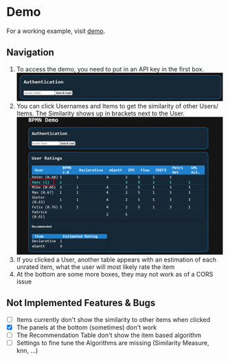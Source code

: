 # Demo

For a working example, visit [demo](https://bpm.matthiasklenz.de).

## Navigation

1. To access the demo, you need to put in an API key in the first box.
![auth](doc/aut.png)
2. You can click Usernames and Items to get the similarity of other Users/ Items.
The Similarity shows up in brackets next to the User.
![ratings](doc/ratings.png)
3. If you clicked a User, another table appears with an estimation of each unrated item, what the user will most likely rate the item
4. At the bottom are some more boxes, they may not work as of a CORS issue

## Not Implemented Features & Bugs

- [ ] Items currently don't show the similarity to other items when clicked
- [x] The panels at the bottom (sometimes) don't work
- [ ] The Recommendation Table don't show the item based algorithm
- [ ] Settings to fine tune the Algorithms are missing (Similarity Measure, knn, ...)